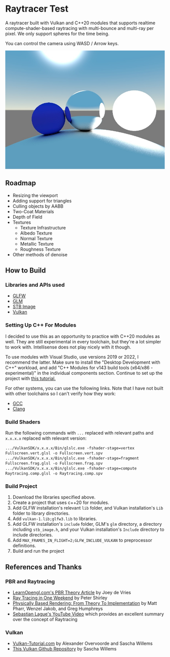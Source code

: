 # Raytracer Test

A raytracer built with Vulkan and C++20 modules that supports realtime compute-shader-based raytracing with multi-bounce and multi-ray per pixel. We only support spheres for the time being.

You can control the camera using WASD / Arrow keys.

![A demo image](Demo.jpg "A demo image")

## Roadmap

 * Resizing the viewport
 * Adding support for triangles
 * Culling objects by AABB
 * Two-Coat Materials
 * Depth of Field
 * Textures
   * Texture Infrastructure
   * Albedo Texture
   * Normal Texture
   * Metallic Texture
   * Roughness Texture
 * Other methods of denoise

## How to Build

### Libraries and APIs used

 * [GLFW](https://www.glfw.org/)
 * [GLM](https://github.com/g-truc/glm)
 * [STB Image](https://github.com/nothings/stb/blob/master/stb_image.h)
 * [Vulkan](https://vulkan.lunarg.com/)

### Setting Up C++ For Modules

I decided to use this as an opportunity to practice with C++20 modules as well. They are still experimental in every toolchain, but they're a lot simpler to work with. Intellisense does not play nicely with it though.

To use modules with Visual Studio, use versions 2019 or 2022, I recommend the latter. Make sure to install the "Desktop Development with C++" workload, and add "C++ Modules for v143 build tools (x64/x86 - experimental)" in the individual components section.
Continue to set up the project with [this tutorial.](https://learn.microsoft.com/en-us/cpp/cpp/modules-cpp?view=msvc-170)

For other systems, you can use the following links. Note that I have not built with other toolchains so I can't verify how they work:
 * [GCC](https://gcc.gnu.org/onlinedocs/gcc/C_002b_002b-Modules.html)
 * [Clang](https://blog.ecosta.dev/en/tech/cpp-modules-with-clang)

### Build Shaders

Run the following commands with `...` replaced with relevant paths and `x.x.x.x` replaced with relevant version:
```
.../VulkanSDK/x.x.x.x/Bin/glslc.exe -fshader-stage=vertex Fullscreen.vert.glsl -o Fullscreen.vert.spv
.../VulkanSDK/x.x.x.x/Bin/glslc.exe -fshader-stage=fragment Fullscreen.frag.glsl -o Fullscreen.frag.spv
.../VulkanSDK/x.x.x.x/Bin/glslc.exe -fshader-stage=compute Raytracing.comp.glsl -o Raytracing.comp.spv
```

### Build Project
 1. Download the libraries specified above. 
 2. Create a project that uses c++20 for modules.
 3. Add GLFW installation's relevant `lib` folder, and Vulkan installation's `Lib` folder to library directories.
 4. Add `vulkan-1.lib;glfw3.lib` to libraries.
 5. Add GLFW installation's `include` folder, GLM's `glm` directory, a directory including `stb_image.h`, and your Vulkan installation's `Include` directory to include directories.
 6. Add `MAX_FRAMES_IN_FLIGHT=2;GLFW_INCLUDE_VULKAN` to preprocessor definitions.
 7. Build and run the project

## References and Thanks

### PBR and Raytracing
 * [LearnOpengl.com's PBR Theory Article](https://learnopengl.com/PBR/Theory) by Joey de Vries
 * [Ray Tracing in One Weekend](https://raytracing.github.io/) by Peter Shirley
 * [Physically Based Rendering: From Theory To Implementation](https://pbr-book.org/) by Matt Pharr, Wenzel Jakob, and Greg Humphreys
 * [Sebastian Lague's YouTube Video](https://www.youtube.com/watch?v=Qz0KTGYJtUk) which provides an excellent summary over the concept of Raytracing

### Vulkan
 * [Vulkan-Tutorial.com](https://vulkan-tutorial.com) by Alexander Overvoorde and Sascha Willems
 * [This Vulkan Github Repository](https://github.com/SaschaWillems/Vulkan) by Sascha Willems
